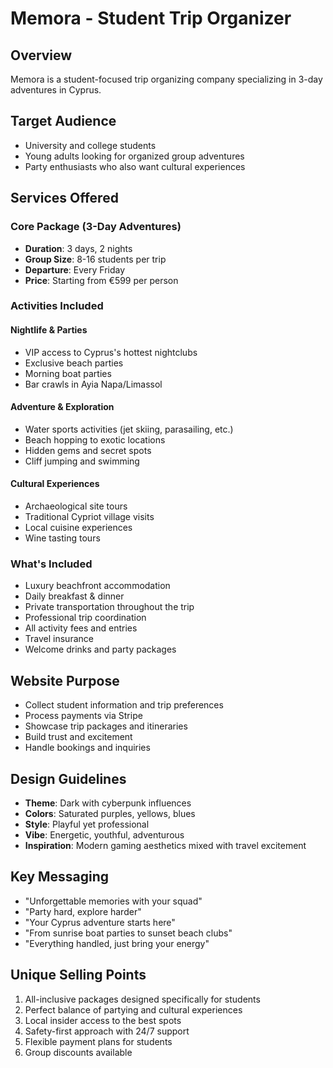 # Memora - Student Trip Organizer

## Overview
Memora is a student-focused trip organizing company specializing in 3-day adventures in Cyprus.

## Target Audience
- University and college students
- Young adults looking for organized group adventures
- Party enthusiasts who also want cultural experiences

## Services Offered

### Core Package (3-Day Adventures)
- **Duration**: 3 days, 2 nights
- **Group Size**: 8-16 students per trip
- **Departure**: Every Friday
- **Price**: Starting from €599 per person

### Activities Included

#### Nightlife & Parties
- VIP access to Cyprus's hottest nightclubs
- Exclusive beach parties
- Morning boat parties
- Bar crawls in Ayia Napa/Limassol

#### Adventure & Exploration
- Water sports activities (jet skiing, parasailing, etc.)
- Beach hopping to exotic locations
- Hidden gems and secret spots
- Cliff jumping and swimming

#### Cultural Experiences
- Archaeological site tours
- Traditional Cypriot village visits
- Local cuisine experiences
- Wine tasting tours

### What's Included
- Luxury beachfront accommodation
- Daily breakfast & dinner
- Private transportation throughout the trip
- Professional trip coordination
- All activity fees and entries
- Travel insurance
- Welcome drinks and party packages

## Website Purpose
- Collect student information and trip preferences
- Process payments via Stripe
- Showcase trip packages and itineraries
- Build trust and excitement
- Handle bookings and inquiries

## Design Guidelines
- **Theme**: Dark with cyberpunk influences
- **Colors**: Saturated purples, yellows, blues
- **Style**: Playful yet professional
- **Vibe**: Energetic, youthful, adventurous
- **Inspiration**: Modern gaming aesthetics mixed with travel excitement

## Key Messaging
- "Unforgettable memories with your squad"
- "Party hard, explore harder"
- "Your Cyprus adventure starts here"
- "From sunrise boat parties to sunset beach clubs"
- "Everything handled, just bring your energy"

## Unique Selling Points
1. All-inclusive packages designed specifically for students
2. Perfect balance of partying and cultural experiences
3. Local insider access to the best spots
4. Safety-first approach with 24/7 support
5. Flexible payment plans for students
6. Group discounts available